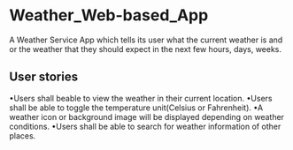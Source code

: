 # Weather_Web-based_App
A Weather Service App which tells its user what the current weather is and or the weather that they should expect in the next few hours, days, weeks.

## User stories
•Users shall beable to view the weather in their current location.
•Users shall be able to toggle the temperature unit(Celsius or Fahrenheit).
•A weather icon or background image will be displayed depending on weather conditions.
•Users shall be able to search for weather information of other places.
